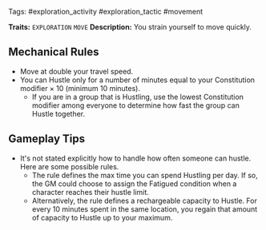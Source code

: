 Tags: #exploration_activity #exploration_tactic #movement 

**Traits:** `EXPLORATION` `MOVE`
**Description:** You strain yourself to move quickly.

## Mechanical Rules

- Move at double your travel speed. 
- You can Hustle only for a number of minutes equal to your Constitution modifier × 10 (minimum 10 minutes).
	- If you are in a group that is Hustling, use the lowest Constitution modifier among everyone to determine how fast the group can Hustle together.

## Gameplay Tips

- It's not stated explicitly how to handle how often someone can hustle. Here are some possible rules.
	- The rule defines the max time you can spend Hustling per day. If so, the GM could choose to assign the Fatigued condition when a character reaches their hustle limit.
	- Alternatively, the rule defines a rechargeable capacity to Hustle. For every 10 minutes spent in the same location, you regain that amount of capacity to Hustle up to your maximum.
